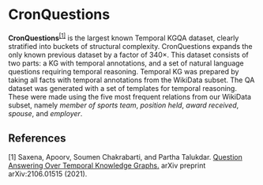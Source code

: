 # CronQuestions

**CronQuestions**<sup>[[1]](#myfootnote1)</sup> is the largest known Temporal KGQA dataset, clearly stratified into buckets of structural complexity. CronQuestions expands the only known previous dataset by a factor of 340×. This dataset consists of two parts: a KG with temporal annotations, and a set of natural language questions requiring temporal reasoning. Temporal KG was prepared by taking all facts with temporal annotations from the WikiData subset. The QA dataset was generated with a set of templates for temporal reasoning. These were made using the five most frequent relations from our WikiData subset, namely _member of sports team_, _position held_, _award received_, _spouse_, and _employer_. 

## References
<a name="myfootnote1">[1]</a> Saxena, Apoorv, Soumen Chakrabarti, and Partha Talukdar. [Question Answering Over Temporal Knowledge Graphs.](https://arxiv.org/abs/2106.01515) arXiv preprint arXiv:2106.01515 (2021).